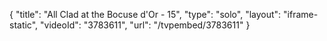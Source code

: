{
    "title": "All Clad at the Bocuse d'Or - 15",
    "type": "solo",
    "layout": "iframe-static",
    "videoId": "3783611",
    "url": "\/tvpembed\/3783611"
}